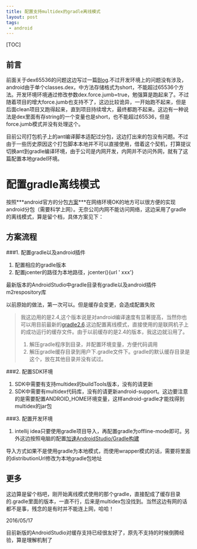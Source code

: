 ```yaml
---
title: 配置支持multidex的gradle离线模式
layout: post
tags:
 - android
---
```


[TOC]

前言
---
前面关于dex65536的问题这边写过一篇[Blog](http://sanjayz.com/2014/09/29/subpackage-dex-&&-use-proguard.html).不过开发环境上的问题没有涉及，android由于单个classes.dex，中方法存储格式为short，不能超过65536个方法。开发环境环境通过修改参数dex.force.jumb=true，勉强算是跑起来了。不过随着项目的增大force.jumb也支持不了，这边比较诡异，一开始跑不起来，但是后面clean项目又跑得起来，直到项目持续增大，最终都跑不起来。这边有一种说法是dex里面有存string的一个变量也是short，也不能超过65536，但是force.jumb模式并没有处理这个。

目前公司打包机子上的ant编译脚本适配过分包，这边打出来的包没有问题。不过由于一些历史原因这个打包脚本本地并不可以直接使用，借着这个契机，打算提议切换ant到gradle编译环境，由于公司是内网开发，内网并不访问外网，就有了这篇配置本地gradel环境。

配置gradle离线模式
======
按照***android官方的分包[方案](https://developer.android.com/reference/android/support/multidex/MultiDex.html)***在网络环境OK的地方可以很方便的实现android分包（需要科学上网）。无奈公司内网不能访问网络，这边采用了gradle的离线模式，算是留个档，具体方案见下：


方案流程
---
###1. 配置gradle以及android插件
1. 配置相应的gradle版本
2. 配置jcenter的路径为本地路径，jcenter(){url ' xxx'}

最新版本的AndroidStudio中gradle目录有gradle以及android插件 m2respository库

以前原始的做法，第一次可以。但是缓存会变更，会造成配置失败
>我这边用的是2.4,这个版本说是对android编译速度有显著提高，当然你也可以用目前最新的[gradle2.6](https://gradle.org/).这边配置离线模式，直接使用的是联网机子上的成功运行的缓存文件。由于以前缓存的是2.4的版本，我这边就沿用了。
>
>1.  解压gradle程序到目录，并配置环境变量，方便代码调用
>2.  解压gradle缓存目录到用户下.gradle文件下。gradle的默认缓存目录是这个，放在其他目录并没有试过。

###2. 配置SDK环境
1.  SDK中需要有支持multidex的buildTools版本，没有的请更新
2.  SDK中需要有multidex代码库，没有的请更新android-support。这边要注意的是需要配置ANDROID_HOME环境变量，这样android-gradle才能找得到multidex的jar包

###3. 配置开发环境
1. intellij idea只要使用gradle项目导入，再配置gradle为offline-mode即可。另外这边按照电脑的配置[加速AndroidStudio/Gradle构建](http://blog.isming.me/2015/03/18/android-build-speed-up/)

导入方式如果不是使用gradle为本地模式，而使用wrapper模式的话，需要将里面的distributionUrl修改为本地gradle包地址

更多
---
这边算是留个档吧，刚开始离线模式使用的那个gradle，直接配成了缓存目录的.gradle里面的版本，一直不行，后来是multidex包没找到。当然这边有网的话都不是事，残念的是有时并不能连上网，哈哈！


2016/05/17

目前新版的AndroidStudio对缓存支持已经很友好了，原先不支持的时候倒腾经验，算是理解机制了
